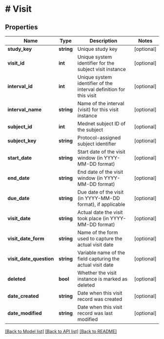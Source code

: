 # # Visit

## Properties

Name | Type | Description | Notes
------------ | ------------- | ------------- | -------------
**study_key** | **string** | Unique study key | [optional]
**visit_id** | **int** | Unique system identifier for the subject visit instance | [optional]
**interval_id** | **int** | Unique system identifier of the interval definition for this visit | [optional]
**interval_name** | **string** | Name of the interval (visit) for this visit instance | [optional]
**subject_id** | **int** | Mednet subject ID of the subject | [optional]
**subject_key** | **string** | Protocol-assigned subject identifier | [optional]
**start_date** | **string** | Start date of the visit window (in YYYY-MM-DD format) | [optional]
**end_date** | **string** | End date of the visit window (in YYYY-MM-DD format) | [optional]
**due_date** | **string** | Due date of the visit (in YYYY-MM-DD format), if applicable | [optional]
**visit_date** | **string** | Actual date the visit took place (in YYYY-MM-DD format) | [optional]
**visit_date_form** | **string** | Name of the form used to capture the actual visit date | [optional]
**visit_date_question** | **string** | Variable name of the field capturing the actual visit date | [optional]
**deleted** | **bool** | Whether the visit instance is marked as deleted | [optional]
**date_created** | **string** | Date when this visit record was created | [optional]
**date_modified** | **string** | Date when this visit record was last modified | [optional]

[[Back to Model list]](../../README.md#models) [[Back to API list]](../../README.md#endpoints) [[Back to README]](../../README.md)
